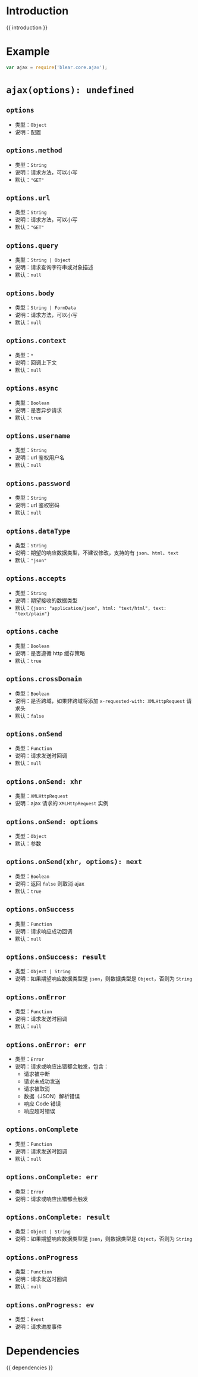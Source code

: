# Introduction
{{ introduction }}





# Example
```js
var ajax = require('blear.core.ajax');
```




# `ajax(options): undefined`
## `options`
- 类型：`Object`
- 说明：配置 

## `options.method`
- 类型：`String`
- 说明：请求方法，可以小写
- 默认：`"GET"`

## `options.url`
- 类型：`String`
- 说明：请求方法，可以小写
- 默认：`"GET"`


## `options.query`
- 类型：`String | Object`
- 说明：请求查询字符串或对象描述
- 默认：`null`

## `options.body`
- 类型：`String | FormData`
- 说明：请求方法，可以小写
- 默认：`null`

## `options.context`
- 类型：`*`
- 说明：回调上下文
- 默认：`null`

## `options.async`
- 类型：`Boolean`
- 说明：是否异步请求
- 默认：`true`

## `options.username`
- 类型：`String`
- 说明：url 鉴权用户名
- 默认：`null`

## `options.password`
- 类型：`String`
- 说明：url 鉴权密码
- 默认：`null`

## `options.dataType`
- 类型：`String`
- 说明：期望的响应数据类型，不建议修改，支持的有 `json`、`html`、`text`
- 默认：`"json"`

## `options.accepts`
- 类型：`String`
- 说明：期望接收的数据类型
- 默认：`{json: "application/json", html: "text/html", text: "text/plain"}`

## `options.cache`
- 类型：`Boolean`
- 说明：是否遵循 http 缓存策略
- 默认：`true`

## `options.crossDomain`
- 类型：`Boolean`
- 说明：是否跨域，如果非跨域将添加 `x-requested-with: XMLHttpRequest` 请求头
- 默认：`false`

## `options.onSend`
- 类型：`Function`
- 说明：请求发送时回调
- 默认：`null`

## `options.onSend: xhr`
- 类型：`XMLHttpRequest`
- 说明：ajax 请求的 `XMLHttpRequest` 实例

## `options.onSend: options`
- 类型：`Object`
- 默认：参数

## `options.onSend(xhr, options): next`
- 类型：`Boolean`
- 说明：返回 `false` 则取消 ajax
- 默认：`true`

## `options.onSuccess`
- 类型：`Function`
- 说明：请求响应成功回调
- 默认：`null`

## `options.onSuccess: result`
- 类型：`Object | String`
- 说明：如果期望响应数据类型是 `json`，则数据类型是 `Object`，否则为 `String`

## `options.onError`
- 类型：`Function`
- 说明：请求发送时回调
- 默认：`null`

## `options.onError: err`
- 类型：`Error`
- 说明：请求或响应出错都会触发，包含：
    - 请求被中断
    - 请求未成功发送
    - 请求被取消
    - 数据（JSON）解析错误
    - 响应 Code 错误
    - 响应超时错误

## `options.onComplete`
- 类型：`Function`
- 说明：请求发送时回调
- 默认：`null`

## `options.onComplete: err`
- 类型：`Error`
- 说明：请求或响应出错都会触发

## `options.onComplete: result`
- 类型：`Object | String`
- 说明：如果期望响应数据类型是 `json`，则数据类型是 `Object`，否则为 `String`

## `options.onProgress`
- 类型：`Function`
- 说明：请求发送时回调
- 默认：`null`

## `options.onProgress: ev`
- 类型：`Event`
- 说明：请求进度事件







# Dependencies
{{ dependencies }}



